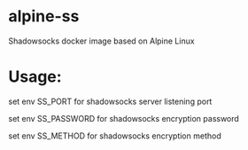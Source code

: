 # alpine-ss
Shadowsocks docker image based on Alpine Linux 

# Usage:
set env SS_PORT for shadowsocks server listening port

set env SS_PASSWORD for shadowsocks encryption password

set env SS_METHOD for shadowsocks encryption method
